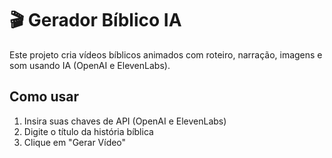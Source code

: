 # 🎬 Gerador Bíblico IA

Este projeto cria vídeos bíblicos animados com roteiro, narração, imagens e som usando IA (OpenAI e ElevenLabs).

## Como usar
1. Insira suas chaves de API (OpenAI e ElevenLabs)
2. Digite o título da história bíblica
3. Clique em "Gerar Vídeo"